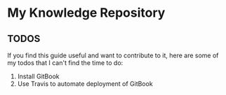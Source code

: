 # My Knowledge Repository

## TODOS

If you find this guide useful and want to contribute to it, here are some of my todos that I can't find the time to do:

1. Install GitBook
2. Use Travis to automate deployment of GitBook